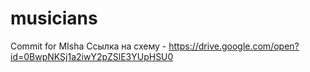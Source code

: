 # musicians

Commit for MIsha
Ссылка на схему - https://drive.google.com/open?id=0BwpNKSj1a2iwY2pZSlE3YUpHSU0
